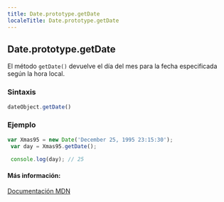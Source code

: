 ```yaml
---
title: Date.prototype.getDate
localeTitle: Date.prototype.getDate
---
```

## Date.prototype.getDate

El método `getDate()` devuelve el día del mes para la fecha especificada según la hora local.

### Sintaxis

```js
dateObject.getDate() 
```

### Ejemplo

```js
var Xmas95 = new Date('December 25, 1995 23:15:30'); 
 var day = Xmas95.getDate(); 
 
 console.log(day); // 25 
```

#### Más información:

[Documentación MDN](https://developer.mozilla.org/en-US/docs/Web/JavaScript/Reference/Global_Objects/Date/getDate)